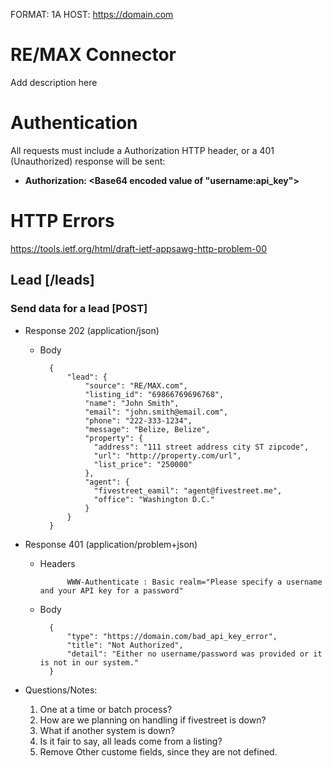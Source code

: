FORMAT: 1A
HOST: https://domain.com

# RE/MAX Connector

Add description here

# Authentication

All requests must include a Authorization HTTP header, or a 401 (Unauthorized) response will be sent:

+ **Authorization: \<Base64 encoded value of "username:api_key"\>**

# HTTP Errors

https://tools.ietf.org/html/draft-ietf-appsawg-http-problem-00

## Lead [/leads]

### Send data for a lead [POST]
+ Response 202 (application/json)

    + Body

            {
                "lead": {
                    "source": "RE/MAX.com",
                    "listing_id": "69866769696768",
                    "name": "John Smith",
                    "email": "john.smith@email.com",
                    "phone": "222-333-1234",
                    "message": "Belize, Belize",
                    "property": {
                      "address": "111 street address city ST zipcode",
                      "url": "http://property.com/url",
                      "list_price": "250000"
                    },
                    "agent": {
                      "fivestreet_eamil": "agent@fivestreet.me",
                      "office": "Washington D.C."
                    }
                }
            }

+ Response 401 (application/problem+json)

    + Headers

                WWW-Authenticate : Basic realm="Please specify a username and your API key for a password"

    + Body

            {
                "type": "https://domain.com/bad_api_key_error",
                "title": "Not Authorized",
                "detail": "Either no username/password was provided or it is not in our system."
            }

+ Questions/Notes:

  1. One at a time or batch process?
  2. How are we planning on handling if fivestreet is down?
  3. What if another system is down?
  4. Is it fair to say, all leads come from a listing?
  5. Remove Other custome fields, since they are not defined.
